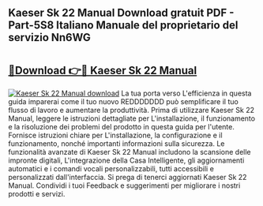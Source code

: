 ## Kaeser Sk 22 Manual Download gratuit PDF - Part-5S8 Italiano Manuale del proprietario del servizio Nn6WG

# <h2><a href="http://dfa4cn8.blite.top/?on=Kaeser+Sk+22+Manual">🔗Download 👉🔴 Kaeser Sk 22 Manual</a></h2>

[![Kaeser Sk 22 Manual download](https://i.imgur.com/lujVjoI.png)](http://dfa4cn8.blite.top/?on=Kaeser+Sk+22+Manual)
La tua porta verso L'efficienza in questa guida imparerai come il tuo nuovo REDDDDDDD può semplificare il tuo flusso di lavoro e aumentare la produttività. Prima di utilizzare Kaeser Sk 22 Manual, leggere le istruzioni dettagliate per L'installazione, il funzionamento e la risoluzione dei problemi del prodotto in questa guida per l'utente. Fornisce istruzioni chiare per L'installazione, la configurazione e il funzionamento, nonché importanti informazioni sulla sicurezza. Le funzionalità avanzate di Kaeser Sk 22 Manual includono la scansione delle impronte digitali, L'integrazione della Casa Intelligente, gli aggiornamenti automatici e i comandi vocali personalizzabili, tutti accessibili e personalizzati dall'interfaccia. Si prega di tenerci aggiornati Kaeser Sk 22 Manual. Condividi i tuoi Feedback e suggerimenti per migliorare i nostri prodotti e servizi.
